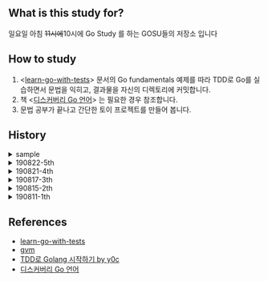 ## What is this study for?
일요일 아침 ~~11시에~~10시에 Go Study 를 하는 GOSU들의 저장소 입니다

## How to study
1. <[learn-go-with-tests](https://github.com/quii/learn-go-with-tests)> 문서의 Go fundamentals 예제를 따라 TDD로 Go를 실습하면서 문법을 익히고, 결과물을 자신의 디렉토리에 커밋합니다.
2. 책 <[디스커버리 Go 언어](http://www.hanbit.co.kr/store/books/look.php?p_code=B5279497767)> 는 필요한 경우 참조합니다.
3. 문법 공부가 끝나고 간단한 토이 프로젝트를 만들어 봅니다.

## History
<details>
<summary>sample</summary>
  
- nil

</details>

<details>
<summary>190822-5th</summary>
  
- TDD: 7.Pointers & errors
  - call by value vs call by reference: 상태를 바꾸고 싶다면 pointer 사용
  - 미리 다양한 Error 타입을 만들어 두고 사용할 수 있다
  - Error를 체크만 하지 말고 처리하자
  - 포인터만 nil을 가질 수 있으며, C처럼 이중 포인터 사용 가능(속도 최적화시)
  - `_`([blank identifier](https://golang.org/doc/effective_go.html#blank))는 관습적으로 선언은 하지만 사용하지 않을 변수를 말한다. lint에서도 미사용에 대해 잡지 않음
  
</details>

<details>
<summary>190821-4th</summary>
  
- TDD: 6. Structs, methods & interfaces (2/2)
  - byte to uint64 어쩐지 타입캐스팅 (갑분C)
  - go polymorphism, encapsulation, pointer 조금씩 다룸
  
</details>

<details>
<summary>190817-3th</summary>
  
- TDD: 6. Structs, methods & interfaces (1/2)
  - go struct, methods
  - go 에는 (명시적인) 메소드가 없으며, struct 는 여러 형태의 필드의 묶음일 뿐이다
  - go struct 의 생성 방법은 여러가지가 있다. `new`, `literal struct` ...
  - go interface 를 진행하려가다가 공부를 더 하고 진행하는 방향으로 후퇴
- 다음 시간까지 숙제: struct, methods, interfaces 각자 정리해서 push (++ codekata 할 수 있으면 추가)

</details>

<details>
<summary>190815-2th</summary>
  
- TDD: 3. Integers / 4. Iteration / 5. Arrays and slices
  - go Benchmark, Test coverage
  - go doc -> 아직 모듈에서는 제공하지 않음
  - reflect.DeepEqual 제공 (but not type-safety)
- 다음 시간까지 숙제: Min, Max, Sort(bubble부터 quick까지 아무거나) 함수 만들기

</details>

<details>
<summary>190811-1th</summary>
  
- TDD: 0. Install / 1. Hello, world
  - GVM으로 Go 설치 (먼저 1.4 설치 후 1.12.7버전 사용)
  - [gvm이용하여 go설치하기](https://select995.netlify.com/go/module/gvm)
- 다음 시간까지 숙제: TDD로 간단한 사칙연산 계산기 만들기

</details>

## References
- [learn-go-with-tests](https://github.com/quii/learn-go-with-tests)
- [gvm](https://github.com/moovweb/gvm)
- [TDD로 Golang 시작하기 by y0c](https://y0c.github.io/2019/08/11/beginning-go/)
- [디스커버리 Go 언어](http://www.hanbit.co.kr/store/books/look.php?p_code=B5279497767)
